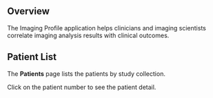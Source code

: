Overview
--------
The Imaging Profile application helps clinicians and imaging scientists correlate imaging
analysis results with clinical outcomes.

Patient List
------------
The **Patients** page lists the patients by study collection.

Click on the patient number to see the patient detail.

